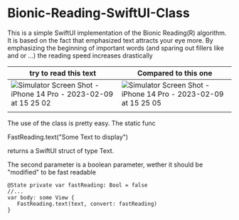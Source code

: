 # Bionic-Reading-SwiftUI-Class
This is a simple SwiftUI implementation of the Bionic Reading(R) algorithm. It is based on the fact that emphasized text attracts your eye more. By emphasizing the beginning of important words (and sparing out fillers like and or ...) the reading speed increases drastically

| try to read this text      | Compared to this one |
| ----------- | ----------- |
| ![Simulator Screen Shot - iPhone 14 Pro - 2023-02-09 at 15 25 02](https://user-images.githubusercontent.com/1047547/217840085-404e8734-986c-4be2-b7aa-3e9324aefc84.png)  | ![Simulator Screen Shot - iPhone 14 Pro - 2023-02-09 at 15 25 05](https://user-images.githubusercontent.com/1047547/217840155-e0941689-c7c0-41cc-abf3-15b406d60237.png) |
|    |         |


The use of the class  is pretty easy. The static func 

FastReading.text("Some Text to display")

returns a SwiftUI struct of type Text.

The second parameter is a boolean parameter, wether it should be "modified" to be fast readable

    @State private var fastReading: Bool = false
    //...
    var body: some View {
       FastReading.text(text, convert: fastReading)
    }      
